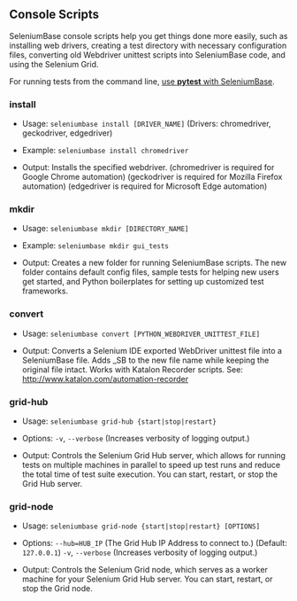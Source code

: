 ## Console Scripts

SeleniumBase console scripts help you get things done more easily, such as installing web drivers, creating a test directory with necessary configuration files, converting old Webdriver unittest scripts into SeleniumBase code, and using the Selenium Grid.

For running tests from the command line, [use **pytest** with SeleniumBase](https://github.com/seleniumbase/SeleniumBase/blob/master/help_docs/customizing_test_runs.md).

### install

* Usage:
``seleniumbase install [DRIVER_NAME]``
        (Drivers: chromedriver, geckodriver, edgedriver)

* Example:
``seleniumbase install chromedriver``

* Output:
Installs the specified webdriver.
(chromedriver is required for Google Chrome automation)
(geckodriver is required for Mozilla Firefox automation)
(edgedriver is required for Microsoft Edge automation)

### mkdir

* Usage:
``seleniumbase mkdir [DIRECTORY_NAME]``

* Example:
``seleniumbase mkdir gui_tests``

* Output:
Creates a new folder for running SeleniumBase scripts.
The new folder contains default config files,
sample tests for helping new users get started, and
Python boilerplates for setting up customized
test frameworks.

### convert

* Usage:
``seleniumbase convert [PYTHON_WEBDRIVER_UNITTEST_FILE]``

* Output:
Converts a Selenium IDE exported WebDriver unittest
file into a SeleniumBase file. Adds _SB to the new
file name while keeping the original file intact.
Works with Katalon Recorder scripts.
See: http://www.katalon.com/automation-recorder

### grid-hub

* Usage:
``seleniumbase grid-hub {start|stop|restart}``

* Options:
``-v``, ``--verbose``  (Increases verbosity of logging output.)

* Output:
Controls the Selenium Grid Hub server, which allows
for running tests on multiple machines in parallel
to speed up test runs and reduce the total time
of test suite execution.
You can start, restart, or stop the Grid Hub server.

### grid-node

* Usage:
``seleniumbase grid-node {start|stop|restart} [OPTIONS]``

* Options:
``--hub=HUB_IP`` (The Grid Hub IP Address to connect to.) (Default: ``127.0.0.1``)
``-v``, ``--verbose``  (Increases verbosity of logging output.)

* Output:
Controls the Selenium Grid node, which serves as a
worker machine for your Selenium Grid Hub server.
You can start, restart, or stop the Grid node.
